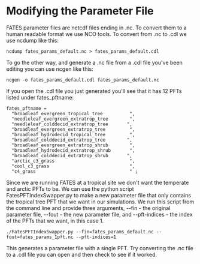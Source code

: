 # Modifying the Parameter File

FATES parameter files are netcdf files ending in .nc. To convert them to a human
readable format we use NCO tools. To convert from .nc to .cdl we use ncdump like this: 

```
ncdump fates_params_default.nc > fates_params_default.cdl 
```

To go the other way, and generate a .nc file from a .cdl file you've been editing you
can use ncgen like this: 

```
ncgen -o fates_params_default.cdl fates_params_default.nc
```

If you open the .cdl file you just generated you'll see that it has 12 PFTs listed 
under fates_pftname: 

```
fates_pftname =
  "broadleaf_evergreen_tropical_tree          ",
  "needleleaf_evergreen_extratrop_tree        ",
  "needleleaf_colddecid_extratrop_tree       ",
  "broadleaf_evergreen_extratrop_tree         ",
  "broadleaf_hydrodecid_tropical_tree         ",
  "broadleaf_colddecid_extratrop_tree        ",
  "broadleaf_evergreen_extratrop_shrub        ",
  "broadleaf_hydrodecid_extratrop_shrub       ", 
  "broadleaf_colddecid_extratrop_shrub       ",
  "arctic_c3_grass                            ",
  "cool_c3_grass                              ",
  "c4_grass                                   " ;
```

Since we are running FATES at a tropical site we don't want the temperate and  arctic PFTs to be.
We can use the python script FatesPFTIndexSwapper.py to make a new parameter file that only contains the 
tropical tree PFT that we  want in our simulations. We run this script from the command line
and provide three arguments, --fin  - the original parameter file, --fout - the new parameter
file, and --pft-indices - the index of the PFTs that  we want, in this case 1. 

```
./FatesPFTIndexSwapper.py --fin=fates_params_default.nc --fout=fates_params_1pft.nc --pft-indices=1
```

This generates a parameter file with a single PFT. Try converting the .nc file to a .cdl file you can
open and then check to see if it worked. 
